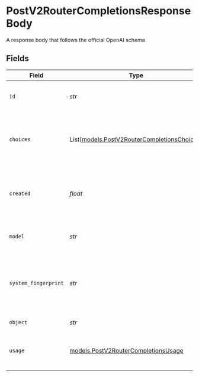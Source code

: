 # PostV2RouterCompletionsResponseBody

A response body that follows the official OpenAI schema


## Fields

| Field                                                                                      | Type                                                                                       | Required                                                                                   | Description                                                                                |
| ------------------------------------------------------------------------------------------ | ------------------------------------------------------------------------------------------ | ------------------------------------------------------------------------------------------ | ------------------------------------------------------------------------------------------ |
| `id`                                                                                       | *str*                                                                                      | :heavy_check_mark:                                                                         | A unique identifier for the completion.                                                    |
| `choices`                                                                                  | List[[models.PostV2RouterCompletionsChoices](../models/postv2routercompletionschoices.md)] | :heavy_check_mark:                                                                         | The list of completion choices the model generated for the input prompt.                   |
| `created`                                                                                  | *float*                                                                                    | :heavy_check_mark:                                                                         | The Unix timestamp (in seconds) of when the chat completion was created.                   |
| `model`                                                                                    | *str*                                                                                      | :heavy_check_mark:                                                                         | The model used for the chat completion.                                                    |
| `system_fingerprint`                                                                       | *str*                                                                                      | :heavy_check_mark:                                                                         | This fingerprint represents the backend configuration that the model runs with.            |
| `object`                                                                                   | *str*                                                                                      | :heavy_check_mark:                                                                         | The object type                                                                            |
| `usage`                                                                                    | [models.PostV2RouterCompletionsUsage](../models/postv2routercompletionsusage.md)           | :heavy_check_mark:                                                                         | Usage statistics for the completion request.                                               |